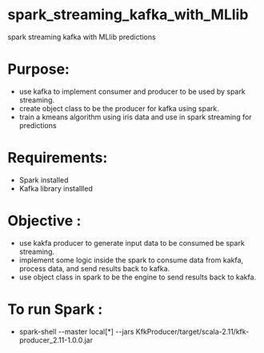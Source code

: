 # spark_streaming_kafka_with_MLlib
spark streaming kafka with MLlib predictions

# Purpose:
- use kafka to implement consumer and producer to be used by spark streaming.
- create object class to be the producer for kafka using spark.
- train a kmeans algorithm using iris data and use in spark streaming for predictions

# Requirements:
- Spark installed
- Kafka library installled

# Objective :
- use kakfa producer to generate input data to be consumed be spark streaming.
- implement some logic inside the spark to consume data from kakfa, process data, and send results back to kafka.
- use object class in spark to be the engine to send results back to kakfa.

# To run Spark :
- spark-shell --master local[*] --jars KfkProducer/target/scala-2.11/kfk-producer_2.11-1.0.0.jar